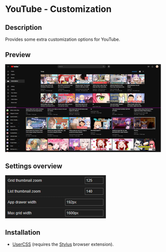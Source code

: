 # YouTube - Customization

## Description

Provides some extra customization options for YouTube.

## Preview

![Preview](preview.png)

## Settings overview

![Settings](settings.png)

## Installation

- [UserCSS](./youtube-customization.user.css) (requires the [Stylus](https://github.com/openstyles/stylus#releases) browser extension).
